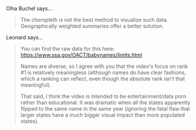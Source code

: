 Olha Buchel says…
>	The choropleth is not the best method to visualize such data. Geographically weighted summaries offer a better solution.

Leonard says…
>	You can find the raw data for this here: https://www.ssa.gov/OACT/babynames/limits.html
>	
>	Names are diverse, so I agree with you that the video's focus on rank #1 is relatively meaningless (although names do have clear fashions, which a ranking can reflect, even though the absolute rank isn't that meaningful).
>	
>	That said, I think the video is intended to be entertainment/data porn rather than educational. It was dramatic when all the states apparently flipped to the same name in the same year (ignoring the fatal flaw that larger states have a much bigger visual impact than more populated states).
